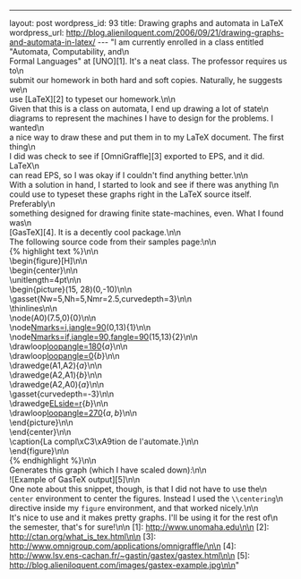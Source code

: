 --- 
layout: post
wordpress_id: 93
title: Drawing graphs and automata in LaTeX
wordpress_url: http://blog.alieniloquent.com/2006/09/21/drawing-graphs-and-automata-in-latex/
--- "I am currently enrolled in a class entitled \"Automata, Computability, and\n\
Formal Languages\" at [UNO][1]. It's a neat class. The professor requires us to\n\
submit our homework in both hard and soft copies. Naturally, he suggests we\n\
use [LaTeX][2] to typeset our homework.\n\n\
Given that this is a class on automata, I end up drawing a lot of state\n\
diagrams to represent the machines I have to design for the problems. I wanted\n\
a nice way to draw these and put them in to my LaTeX document. The first thing\n\
I did was check to see if [OmniGraffle][3] exported to EPS, and it did. LaTeX\n\
can read EPS, so I was okay if I couldn't find anything better.\n\n\
With a solution in hand, I started to look and see if there was anything I\n\
could use to typeset these graphs right in the LaTeX source itself. Preferably\n\
something designed for drawing finite state-machines, even. What I found was\n\
[GasTeX][4]. It is a decently cool package.\n\n\
The following source code from their samples page:\n\n\
{% highlight text %}\n\n\
\\begin{figure}[H]\n\n\
\\begin{center}\n\n\
\\unitlength=4pt\n\n\
\\begin{picture}(15, 28)(0,-10)\n\n\
\\gasset{Nw=5,Nh=5,Nmr=2.5,curvedepth=3}\n\n\
\\thinlines\n\n\
\\node(A0)(7.5,0){$0$}\n\n\
\\node[Nmarks=i,iangle=90](A1)(0,13){$1$}\n\n\
\\node[Nmarks=if,iangle=90,fangle=90](A2)(15,13){$2$}\n\n\
\\drawloop[loopangle=180](A1){$a$}\n\n\
\\drawloop[loopangle=0](A2){$b$}\n\n\
\\drawedge(A1,A2){$a$}\n\n\
\\drawedge(A2,A1){$b$}\n\n\
\\drawedge(A2,A0){$a$}\n\n\
\\gasset{curvedepth=-3}\n\n\
\\drawedge[ELside=r](A1,A0){$b$}\n\n\
\\drawloop[loopangle=270](A0){$a, b$}\n\n\
\\end{picture}\n\n\
\\end{center}\n\n\
\\caption{La compl\xC3\xA9tion de l'automate.}\n\n\
\\end{figure}\n\n\
{% endhighlight %}\n\n\
Generates this graph (which I have scaled down):\n\n\
![Example of GasTeX output][5]\n\n\
One note about this snippet, though, is that I did not have to use the\n\
`center` environment to center the figures. Instead I used the `\\centering`\n\
directive inside my `figure` environment, and that worked nicely.\n\n\
It's nice to use and it makes pretty graphs. I'll be using it for the rest of\n\
the semester, that's for sure!\n\n   [1]: http://www.unomaha.edu\n\n   [2]: http://ctan.org/what_is_tex.html\n\n   [3]: http://www.omnigroup.com/applications/omnigraffle/\n\n   [4]: http://www.lsv.ens-cachan.fr/~gastin/gastex/gastex.html\n\n   [5]: http://blog.alieniloquent.com/images/gastex-example.jpg\n\n"
